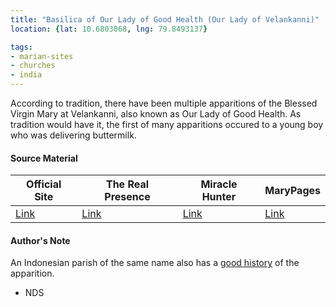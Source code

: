 ```yaml
---
title: "Basilica of Our Lady of Good Health (Our Lady of Velankanni)"
location: {lat: 10.6803068, lng: 79.8493137}

tags:
- marian-sites
- churches
- india
---
```


According to tradition, there have been multiple apparitions of the Blessed Virgin Mary at Velankanni, also known as Our Lady of Good Health.  As tradition would have it, the first of many apparitions occured to a young boy who was delivering buttermilk.

#### Source Material

| Official Site | The Real Presence | Miracle Hunter | MaryPages |
| --- | --- | --- | --- |
| [Link](https://www.velankannichurch.com/) | [Link](http://www.therealpresence.org/eucharst/misc/BVM/32_VAILANKANNI_60x96.pdf) | [Link](https://www.miraclehunter.com/marian_apparitions/approved_apparitions/vailankanni/) | [Link](https://www.marypages.com/vailankanni-(india)-en.html) |

#### Author's Note

An Indonesian parish of the same name also has a [good history](https://velangkanni.com/en/about-annai-velangkanni/) of the apparition.

- NDS
